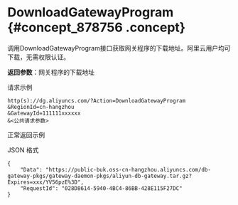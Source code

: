 # DownloadGatewayProgram {#concept_878756 .concept}

调用DownloadGatewayProgram接口获取网关程序的下载地址。阿里云用户均可下载，无需权限认证。

**返回参数**：网关程序的下载地址

请求示例

``` {#codeblock_m6s_st5_ijc}
http(s)://dg.aliyuncs.com/?Action=DownloadGatewayProgram
&RegionId=cn-hangzhou
&GatewayId=111111xxxxxx
&<公共请求参数>
```

正常返回示例

JSON 格式

``` {#codeblock_qc7_9zi_knh}
{
    "Data": "https://public-buk.oss-cn-hangzhou.aliyuncs.com/db-gateway-pkgs/gateway-daemon-pkgs/aliyun-db-gateway.tar.gz?Expires=xxx/YV56pzE%3D",
    "RequestId": "028D8614-5940-4BC4-86BB-428E115F27DC"
}
```

